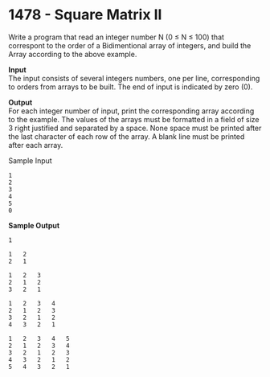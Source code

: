 # 1478 - Square Matrix II

Write a program that read an integer number N (0 ≤ N ≤ 100) that correspont to the order of a Bidimentional array of integers, and build the Array according to the above example.

**Input**<br>
The input consists of several integers numbers, one per line, corresponding to orders from arrays to be built. The end of input is indicated by zero (0).

**Output**<br>
For each integer number of input, print the corresponding array according to the example. The values ​​of the arrays must be formatted in a field of size 3 right justified and separated by a space. None space must be printed after the last character of each row of the array. A blank line must be printed after each array.

Sample Input
````
1 
2 
3 
4 
5 
0
````

**Sample Output**
```` 
1 

1   2 
2   1  

1   2   3    
2   1   2    
3   2   1    

1   2   3   4    
2   1   2   3    
3   2   1   2    
4   3   2   1   

1   2   3   4   5   
2   1   2   3   4   
3   2   1   2   3   
4   3   2   1   2   
5   4   3   2   1
````